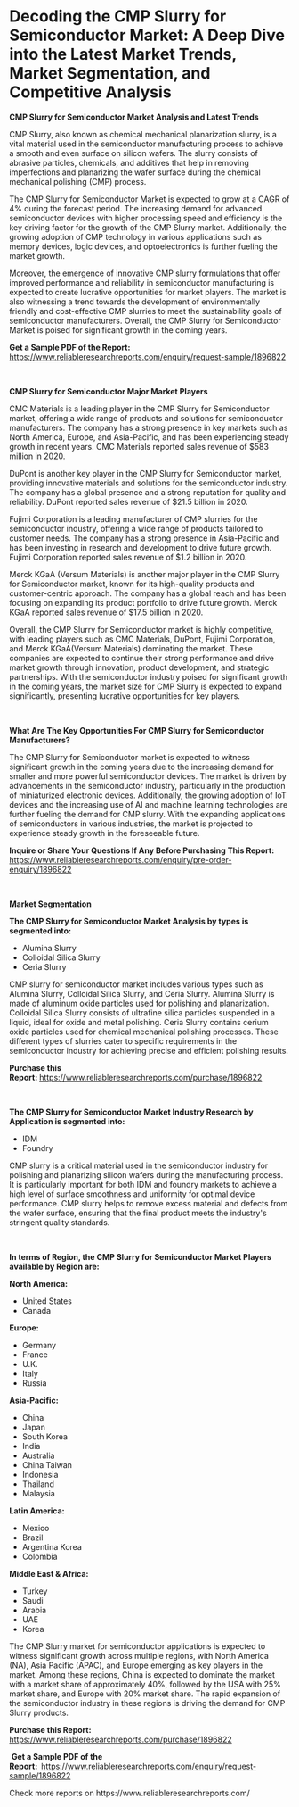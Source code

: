 <p><h1>Decoding the CMP Slurry for Semiconductor Market: A Deep Dive into the Latest Market Trends, Market Segmentation, and Competitive Analysis</h1></p><p><strong>CMP Slurry for Semiconductor Market Analysis and Latest Trends</strong></p>
<p><p>CMP Slurry, also known as chemical mechanical planarization slurry, is a vital material used in the semiconductor manufacturing process to achieve a smooth and even surface on silicon wafers. The slurry consists of abrasive particles, chemicals, and additives that help in removing imperfections and planarizing the wafer surface during the chemical mechanical polishing (CMP) process.</p><p>The CMP Slurry for Semiconductor Market is expected to grow at a CAGR of 4% during the forecast period. The increasing demand for advanced semiconductor devices with higher processing speed and efficiency is the key driving factor for the growth of the CMP Slurry market. Additionally, the growing adoption of CMP technology in various applications such as memory devices, logic devices, and optoelectronics is further fueling the market growth.</p><p>Moreover, the emergence of innovative CMP slurry formulations that offer improved performance and reliability in semiconductor manufacturing is expected to create lucrative opportunities for market players. The market is also witnessing a trend towards the development of environmentally friendly and cost-effective CMP slurries to meet the sustainability goals of semiconductor manufacturers. Overall, the CMP Slurry for Semiconductor Market is poised for significant growth in the coming years.</p></p>
<p><strong>Get a Sample PDF of the Report:&nbsp;</strong> <a href="https://www.reliableresearchreports.com/enquiry/request-sample/1896822">https://www.reliableresearchreports.com/enquiry/request-sample/1896822</a></p>
<p>&nbsp;</p>
<p><strong>CMP Slurry for Semiconductor Major Market Players</strong></p>
<p><p>CMC Materials is a leading player in the CMP Slurry for Semiconductor market, offering a wide range of products and solutions for semiconductor manufacturers. The company has a strong presence in key markets such as North America, Europe, and Asia-Pacific, and has been experiencing steady growth in recent years. CMC Materials reported sales revenue of $583 million in 2020.</p><p>DuPont is another key player in the CMP Slurry for Semiconductor market, providing innovative materials and solutions for the semiconductor industry. The company has a global presence and a strong reputation for quality and reliability. DuPont reported sales revenue of $21.5 billion in 2020.</p><p>Fujimi Corporation is a leading manufacturer of CMP slurries for the semiconductor industry, offering a wide range of products tailored to customer needs. The company has a strong presence in Asia-Pacific and has been investing in research and development to drive future growth. Fujimi Corporation reported sales revenue of $1.2 billion in 2020.</p><p>Merck KGaA (Versum Materials) is another major player in the CMP Slurry for Semiconductor market, known for its high-quality products and customer-centric approach. The company has a global reach and has been focusing on expanding its product portfolio to drive future growth. Merck KGaA reported sales revenue of $17.5 billion in 2020.</p><p>Overall, the CMP Slurry for Semiconductor market is highly competitive, with leading players such as CMC Materials, DuPont, Fujimi Corporation, and Merck KGaA(Versum Materials) dominating the market. These companies are expected to continue their strong performance and drive market growth through innovation, product development, and strategic partnerships. With the semiconductor industry poised for significant growth in the coming years, the market size for CMP Slurry is expected to expand significantly, presenting lucrative opportunities for key players.</p></p>
<p>&nbsp;</p>
<p><strong>What Are The Key Opportunities For CMP Slurry for Semiconductor Manufacturers?</strong></p>
<p><p>The CMP Slurry for Semiconductor market is expected to witness significant growth in the coming years due to the increasing demand for smaller and more powerful semiconductor devices. The market is driven by advancements in the semiconductor industry, particularly in the production of miniaturized electronic devices. Additionally, the growing adoption of IoT devices and the increasing use of AI and machine learning technologies are further fueling the demand for CMP slurry. With the expanding applications of semiconductors in various industries, the market is projected to experience steady growth in the foreseeable future.</p></p>
<p><strong>Inquire or Share Your Questions If Any Before Purchasing This Report:</strong> <a href="https://www.reliableresearchreports.com/enquiry/pre-order-enquiry/1896822">https://www.reliableresearchreports.com/enquiry/pre-order-enquiry/1896822</a></p>
<p>&nbsp;</p>
<p><strong>Market Segmentation</strong></p>
<p><strong>The CMP Slurry for Semiconductor Market Analysis by types is segmented into:</strong></p>
<p><ul><li>Alumina Slurry</li><li>Colloidal Silica Slurry</li><li>Ceria Slurry</li></ul></p>
<p><p>CMP slurry for semiconductor market includes various types such as Alumina Slurry, Colloidal Silica Slurry, and Ceria Slurry. Alumina Slurry is made of aluminum oxide particles used for polishing and planarization. Colloidal Silica Slurry consists of ultrafine silica particles suspended in a liquid, ideal for oxide and metal polishing. Ceria Slurry contains cerium oxide particles used for chemical mechanical polishing processes. These different types of slurries cater to specific requirements in the semiconductor industry for achieving precise and efficient polishing results.</p></p>
<p><strong>Purchase this Report:&nbsp;</strong><a href="https://www.reliableresearchreports.com/purchase/1896822">https://www.reliableresearchreports.com/purchase/1896822</a></p>
<p>&nbsp;</p>
<p><strong>The CMP Slurry for Semiconductor Market Industry Research by Application is segmented into:</strong></p>
<p><ul><li>IDM</li><li>Foundry</li></ul></p>
<p><p>CMP slurry is a critical material used in the semiconductor industry for polishing and planarizing silicon wafers during the manufacturing process. It is particularly important for both IDM and foundry markets to achieve a high level of surface smoothness and uniformity for optimal device performance. CMP slurry helps to remove excess material and defects from the wafer surface, ensuring that the final product meets the industry's stringent quality standards.</p></p>
<p>&nbsp;</p>
<p><strong>In terms of Region, the CMP Slurry for Semiconductor Market Players available by Region are:</strong></p>
<p>
    <p> <strong> North America: </strong>
        <ul>
            <li>United States</li>
            <li>Canada</li>
        </ul>
        </p> 
    <p> <strong> Europe: </strong>
        <ul>
            <li>Germany</li>
            <li>France</li>
            <li>U.K.</li>
            <li>Italy</li>
            <li>Russia</li>
        </ul>
        </p> 
    <p> <strong> Asia-Pacific: </strong>
        <ul>
            <li>China</li>
            <li>Japan</li>
            <li>South Korea</li>
            <li>India</li>
            <li>Australia</li>
            <li>China Taiwan</li>
            <li>Indonesia</li>
            <li>Thailand</li>
            <li>Malaysia</li>
        </ul>
        </p> 
    <p> <strong> Latin America: </strong>
        <ul>
            <li>Mexico</li>
            <li>Brazil</li>
            <li>Argentina Korea</li>
            <li>Colombia</li>
        </ul>
        </p> 
    <p> <strong> Middle East & Africa: </strong>
        <ul>
            <li>Turkey</li>
            <li>Saudi</li>
            <li>Arabia</li>
            <li>UAE</li>
            <li>Korea</li>
        </ul>
    </p>
    </p>
<p><p>The CMP Slurry market for semiconductor applications is expected to witness significant growth across multiple regions, with North America (NA), Asia Pacific (APAC), and Europe emerging as key players in the market. Among these regions, China is expected to dominate the market with a market share of approximately 40%, followed by the USA with 25% market share, and Europe with 20% market share. The rapid expansion of the semiconductor industry in these regions is driving the demand for CMP Slurry products.</p></p>
<p><strong>Purchase this Report: </strong><a href="https://www.reliableresearchreports.com/purchase/1896822">https://www.reliableresearchreports.com/purchase/1896822</a></p>
<p>&nbsp;<strong>Get a Sample PDF of the Report:&nbsp;&nbsp;</strong><a href="https://www.reliableresearchreports.com/enquiry/request-sample/1896822">https://www.reliableresearchreports.com/enquiry/request-sample/1896822</a></p>
<p><strong></strong></p>
<p>Check more reports on https://www.reliableresearchreports.com/</p>